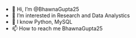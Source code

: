 - 👋 Hi, I’m @BhawnaGupta25
- 👀 I’m interested in Research and Data Analystics
- 🌱 I know Python, MySQL
- 📫 How to reach me BhawnaGupta25

<!---
BhawnaGupta25/BhawnaGupta25 is a ✨ special ✨ repository because its `README.md` (this file) appears on your GitHub profile.
You can click the Preview link to take a look at your changes.
--->
